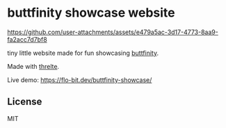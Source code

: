# buttfinity showcase website


https://github.com/user-attachments/assets/e479a5ac-3d17-4773-8aa9-fa2acc7d7bf8


tiny little website made for fun showcasing [buttfinity](https://github.com/flo-bit/buttfinity).

Made with [threlte](https://threlte.xyz).

Live demo: https://flo-bit.dev/buttfinity-showcase/


## License

MIT

